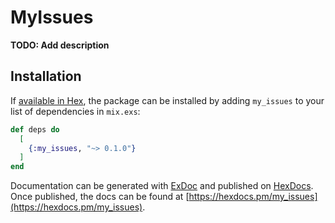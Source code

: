 # MyIssues

**TODO: Add description**

## Installation

If [available in Hex](https://hex.pm/docs/publish), the package can be installed
by adding `my_issues` to your list of dependencies in `mix.exs`:

```elixir
def deps do
  [
    {:my_issues, "~> 0.1.0"}
  ]
end
```

Documentation can be generated with [ExDoc](https://github.com/elixir-lang/ex_doc)
and published on [HexDocs](https://hexdocs.pm). Once published, the docs can
be found at [https://hexdocs.pm/my_issues](https://hexdocs.pm/my_issues).

